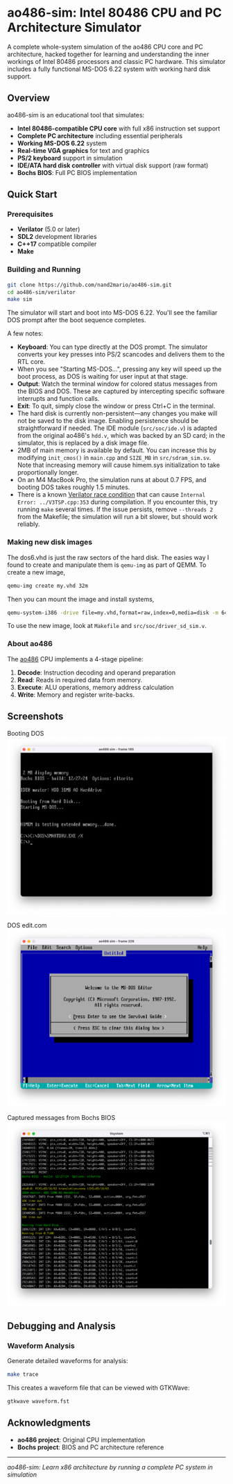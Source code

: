 # ao486-sim: Intel 80486 CPU and PC Architecture Simulator

A complete whole-system simulation of the ao486 CPU core and PC architecture, hacked together for learning and understanding the inner workings of Intel 80486 processors and classic PC hardware. This simulator includes a fully functional MS-DOS 6.22 system with working hard disk support.

## Overview

ao486-sim is an educational tool that simulates:
- **Intel 80486-compatible CPU core** with full x86 instruction set support
- **Complete PC architecture** including essential peripherals
- **Working MS-DOS 6.22** system 
- **Real-time VGA graphics** for text and graphics
- **PS/2 keyboard** support in simulation
- **IDE/ATA hard disk controller** with virtual disk support (raw format)
- **Bochs BIOS**: Full PC BIOS implementation

## Quick Start

### Prerequisites
- **Verilator** (5.0 or later)
- **SDL2** development libraries
- **C++17** compatible compiler
- **Make**

### Building and Running

```bash
git clone https://github.com/nand2mario/ao486-sim.git
cd ao486-sim/verilator
make sim
```

The simulator will start and boot into MS-DOS 6.22. You'll see the familiar DOS prompt after the boot sequence completes.

A few notes:
- **Keyboard**: You can type directly at the DOS prompt. The simulator converts your key presses into PS/2 scancodes and delivers them to the RTL core.
- When you see "Starting MS-DOS...", pressing any key will speed up the boot process, as DOS is waiting for user input at that stage.
- **Output**: Watch the terminal window for colored status messages from the BIOS and DOS. These are captured by intercepting specific software interrupts and function calls.
- **Exit**: To quit, simply close the window or press Ctrl+C in the terminal.
- The hard disk is currently non-persistent—any changes you make will not be saved to the disk image. Enabling persistence should be straightforward if needed. The IDE module (`src/soc/ide.v`) is adapted from the original ao486's `hdd.v`, which was backed by an SD card; in the simulator, this is replaced by a disk image file.
- 2MB of main memory is available by default. You can increase this by modifying `init_cmos()` in `main.cpp` and `SIZE_MB` in `src/sdram_sim.sv`. Note that increasing memory will cause himem.sys initialization to take proportionally longer.
- On an M4 MacBook Pro, the simulation runs at about 0.7 FPS, and booting DOS takes roughly 1.5 minutes.
- There is a known [Verilator race condition](https://github.com/verilator/verilator/issues/5756) that can cause `Internal Error: ../V3TSP.cpp:353` during compilation. If you encounter this, try running `make` several times. If the issue persists, remove `--threads 2` from the Makefile; the simulation will run a bit slower, but should work reliably.

### Making new disk images

The dos6.vhd is just the raw sectors of the hard disk. The easies way I found to create and manipulate them is `qemu-img` as part of QEMM. To create a new image,

```bash
qemu-img create my.vhd 32m
```

Then you can mount the image and install systems,
```bash
qemu-system-i386 -drive file=my.vhd,format=raw,index=0,media=disk -m 64 -L . -fda msdos6_22disk1.img -boot a
```

To use the new image, look at `Makefile` and `src/soc/driver_sd_sim.v`.

### About ao486
The [ao486](https://github.com/MiSTer-devel/ao486_MiSTer) CPU implements a 4-stage pipeline:
1. **Decode**: Instruction decoding and operand preparation
2. **Read**: Reads in required data from memory.
3. **Execute**: ALU operations, memory address calculation
4. **Write**: Memory and register write-backs.

## Screenshots

Booting DOS ![](doc/dos.png)

DOS edit.com ![](doc/edit.png)

Captured messages from Bochs BIOS ![](doc/message.png)

## Debugging and Analysis

### Waveform Analysis

Generate detailed waveforms for analysis:
```bash
make trace
```

This creates a waveform file that can be viewed with GTKWave:
```bash
gtkwave waveform.fst
```

## Acknowledgments

- **ao486 project**: Original CPU implementation
- **Bochs project**: BIOS and PC architecture reference

---

*ao486-sim: Learn x86 architecture by running a complete PC system in simulation* 
